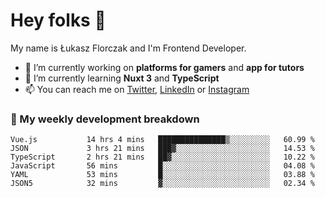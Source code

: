 # Hey folks 👋

My name is Łukasz Florczak and I'm Frontend Developer. 

- 🔭 I’m currently working on **platforms for gamers** and **app for tutors**
- 🌱 I’m currently learning **Nuxt 3** and **TypeScript**
- 📫 You can reach me on [Twitter](https://twitter.com/lukaszflorczak), [LinkedIn](https://pl.linkedin.com/in/lukasz-florczak) or [Instagram](https://instagram.com/lukaszflorczak)


### 🧮 My weekly development breakdown

<!--START_SECTION:waka-->

```text
Vue.js           14 hrs 4 mins   ███████████████▒░░░░░░░░░   60.99 %
JSON             3 hrs 21 mins   ███▓░░░░░░░░░░░░░░░░░░░░░   14.53 %
TypeScript       2 hrs 21 mins   ██▓░░░░░░░░░░░░░░░░░░░░░░   10.22 %
JavaScript       56 mins         █░░░░░░░░░░░░░░░░░░░░░░░░   04.08 %
YAML             53 mins         █░░░░░░░░░░░░░░░░░░░░░░░░   03.88 %
JSON5            32 mins         ▓░░░░░░░░░░░░░░░░░░░░░░░░   02.34 %
```

<!--END_SECTION:waka-->

<!--
**lukaszflorczak/lukaszflorczak** is a ✨ _special_ ✨ repository because its `README.md` (this file) appears on your GitHub profile.

Here are some ideas to get you started:

- 🔭 I’m currently working on ...
- 🌱 I’m currently learning ...
- 👯 I’m looking to collaborate on ...
- 🤔 I’m looking for help with ...
- 💬 Ask me about ...
- 📫 How to reach me: ...
- 😄 Pronouns: ...
- ⚡ Fun fact: ...
-->
